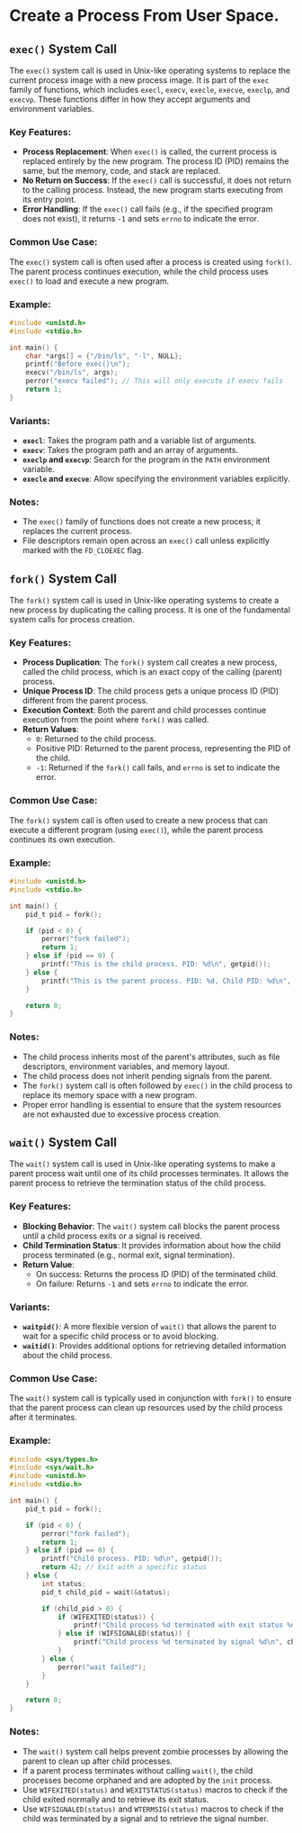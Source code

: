 # Create a Process From User Space.

## `exec()` System Call

The `exec()` system call is used in Unix-like operating systems to replace the current process image with a new process image. It is part of the `exec` family of functions, which includes `execl`, `execv`, `execle`, `execve`, `execlp`, and `execvp`. These functions differ in how they accept arguments and environment variables.

### Key Features:

- **Process Replacement**: When `exec()` is called, the current process is replaced entirely by the new program. The process ID (PID) remains the same, but the memory, code, and stack are replaced.
- **No Return on Success**: If the `exec()` call is successful, it does not return to the calling process. Instead, the new program starts executing from its entry point.
- **Error Handling**: If the `exec()` call fails (e.g., if the specified program does not exist), it returns `-1` and sets `errno` to indicate the error.

### Common Use Case:

The `exec()` system call is often used after a process is created using `fork()`. The parent process continues execution, while the child process uses `exec()` to load and execute a new program.

### Example:

```c
#include <unistd.h>
#include <stdio.h>

int main() {
    char *args[] = {"/bin/ls", "-l", NULL};
    printf("Before exec()\n");
    execv("/bin/ls", args);
    perror("execv failed"); // This will only execute if execv fails
    return 1;
}
```

### Variants:

- **`execl`**: Takes the program path and a variable list of arguments.
- **`execv`**: Takes the program path and an array of arguments.
- **`execlp` and `execvp`**: Search for the program in the `PATH` environment variable.
- **`execle` and `execve`**: Allow specifying the environment variables explicitly.

### Notes:

- The `exec()` family of functions does not create a new process; it replaces the current process.
- File descriptors remain open across an `exec()` call unless explicitly marked with the `FD_CLOEXEC` flag.

## `fork()` System Call

The `fork()` system call is used in Unix-like operating systems to create a new process by duplicating the calling process. It is one of the fundamental system calls for process creation.

### Key Features:

- **Process Duplication**: The `fork()` system call creates a new process, called the child process, which is an exact copy of the calling (parent) process.
- **Unique Process ID**: The child process gets a unique process ID (PID) different from the parent process.
- **Execution Context**: Both the parent and child processes continue execution from the point where `fork()` was called.
- **Return Values**:
  - `0`: Returned to the child process.
  - Positive PID: Returned to the parent process, representing the PID of the child.
  - `-1`: Returned if the `fork()` call fails, and `errno` is set to indicate the error.

### Common Use Case:

The `fork()` system call is often used to create a new process that can execute a different program (using `exec()`), while the parent process continues its own execution.

### Example:

```c
#include <unistd.h>
#include <stdio.h>

int main() {
    pid_t pid = fork();

    if (pid < 0) {
        perror("fork failed");
        return 1;
    } else if (pid == 0) {
        printf("This is the child process. PID: %d\n", getpid());
    } else {
        printf("This is the parent process. PID: %d, Child PID: %d\n", getpid(), pid);
    }

    return 0;
}
```

### Notes:

- The child process inherits most of the parent's attributes, such as file descriptors, environment variables, and memory layout.
- The child process does not inherit pending signals from the parent.
- The `fork()` system call is often followed by `exec()` in the child process to replace its memory space with a new program.
- Proper error handling is essential to ensure that the system resources are not exhausted due to excessive process creation.

## `wait()` System Call

The `wait()` system call is used in Unix-like operating systems to make a parent process wait until one of its child processes terminates. It allows the parent process to retrieve the termination status of the child process.

### Key Features:

- **Blocking Behavior**: The `wait()` system call blocks the parent process until a child process exits or a signal is received.
- **Child Termination Status**: It provides information about how the child process terminated (e.g., normal exit, signal termination).
- **Return Value**:
  - On success: Returns the process ID (PID) of the terminated child.
  - On failure: Returns `-1` and sets `errno` to indicate the error.

### Variants:

- **`waitpid()`**: A more flexible version of `wait()` that allows the parent to wait for a specific child process or to avoid blocking.
- **`waitid()`**: Provides additional options for retrieving detailed information about the child process.

### Common Use Case:

The `wait()` system call is typically used in conjunction with `fork()` to ensure that the parent process can clean up resources used by the child process after it terminates.

### Example:

```c
#include <sys/types.h>
#include <sys/wait.h>
#include <unistd.h>
#include <stdio.h>

int main() {
    pid_t pid = fork();

    if (pid < 0) {
        perror("fork failed");
        return 1;
    } else if (pid == 0) {
        printf("Child process. PID: %d\n", getpid());
        return 42; // Exit with a specific status
    } else {
        int status;
        pid_t child_pid = wait(&status);

        if (child_pid > 0) {
            if (WIFEXITED(status)) {
                printf("Child process %d terminated with exit status %d\n", child_pid, WEXITSTATUS(status));
            } else if (WIFSIGNALED(status)) {
                printf("Child process %d terminated by signal %d\n", child_pid, WTERMSIG(status));
            }
        } else {
            perror("wait failed");
        }
    }

    return 0;
}
```

### Notes:

- The `wait()` system call helps prevent zombie processes by allowing the parent to clean up after child processes.
- If a parent process terminates without calling `wait()`, the child processes become orphaned and are adopted by the `init` process.
- Use `WIFEXITED(status)` and `WEXITSTATUS(status)` macros to check if the child exited normally and to retrieve its exit status.
- Use `WIFSIGNALED(status)` and `WTERMSIG(status)` macros to check if the child was terminated by a signal and to retrieve the signal number.

